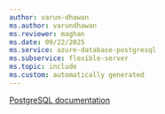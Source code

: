 ```yaml
---
author: varun-dhawan
ms.author: varundhawan
ms.reviewer: maghan
ms.date: 09/22/2025
ms.service: azure-database-postgresql
ms.subservice: flexible-server
ms.topic: include
ms.custom: automatically generated
---
```

[PostgreSQL documentation](https://www.postgresql.org/docs/release/14.19/)

